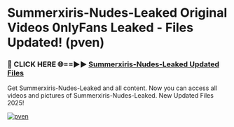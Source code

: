 # Summerxiris-Nudes-Leaked Original Videos 0nlyFans Leaked - Files Updated! (pven)

<h3>🔴 CLICK HERE 🌐==►► <a href="https://tinyurl.com/yc6ubb5a" rel="nofollow">Summerxiris-Nudes-Leaked Updated Files</a></h3>

Get Summerxiris-Nudes-Leaked and all content. Now you can access all videos and pictures of Summerxiris-Nudes-Leaked. New Updated Files 2025!

[![pven](https://i.imgur.com/7eu0CRL.gif)](https://tinyurl.com/yc6ubb5a)
